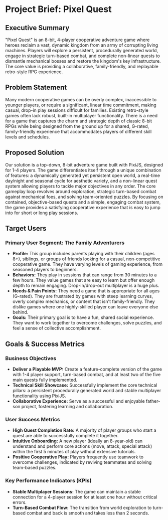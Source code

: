 # **Project Brief: Pixel Quest**

## **Executive Summary**

"Pixel Quest" is an 8-bit, 4-player cooperative adventure game where heroes reclaim a vast, dynamic kingdom from an army of corrupting living machines. Players will explore a persistent, procedurally generated world, engage in strategic turn-based combat, and complete non-linear quests to dismantle mechanical bosses and restore the kingdom's key infrastructure. The core value is providing a collaborative, family-friendly, and replayable retro-style RPG experience.

## **Problem Statement**

Many modern cooperative games can be overly complex, inaccessible to younger players, or require a significant, linear time commitment, making casual, drop-in play sessions difficult for families. Existing retro-style games often lack robust, built-in multiplayer functionality. There is a need for a game that captures the charm and strategic depth of classic 8-bit RPGs while being designed from the ground up for a shared, G-rated, family-friendly experience that accommodates players of different skill levels and schedules.

## **Proposed Solution**

Our solution is a top-down, 8-bit adventure game built with PixiJS, designed for 1-4 players. The game differentiates itself through a unique combination of features: a dynamically generated yet persistent open world, a real-time day/night and seasonal cycle for aesthetic variety, and a non-linear quest system allowing players to tackle major objectives in any order. The core gameplay loop revolves around exploration, strategic turn-based combat against mechanical foes, and solving team-oriented puzzles. By focusing on contained, objective-based quests and a simple, engaging combat system, the game provides a satisfying cooperative experience that is easy to jump into for short or long play sessions.

## **Target Users**

### **Primary User Segment: The Family Adventurers**

* **Profile:** This group includes parents playing with their children (ages 8+), siblings, or groups of friends looking for a casual, non-competitive cooperative game. They have varying levels of gaming experience, from seasoned players to beginners.  
* **Behaviors:** They play in sessions that can range from 30 minutes to a few hours. They value games that are easy to learn but offer enough depth to remain engaging. Drop-in/drop-out multiplayer is a huge plus.  
* **Needs & Pain Points:** They need a game that is appropriate for all ages (G-rated). They are frustrated by games with steep learning curves, overly complex mechanics, or content that isn't family-friendly. They dislike games where one highly-skilled player can leave everyone else behind.  
* **Goals:** Their primary goal is to have a fun, shared social experience. They want to work together to overcome challenges, solve puzzles, and feel a sense of collective accomplishment.

## **Goals & Success Metrics**

### **Business Objectives**

* **Deliver a Playable MVP:** Create a feature-complete version of the game with 1-4 player support, turn-based combat, and at least two of the five main quests fully implemented.  
* **Technical Skill Showcase:** Successfully implement the core technical pillars: a persistent procedurally generated world and stable multiplayer functionality using PixiJS.  
* **Collaborative Experience:** Serve as a successful and enjoyable father-son project, fostering learning and collaboration.

### **User Success Metrics**

* **High Quest Completion Rate:** A majority of player groups who start a quest are able to successfully complete it together.  
* **Intuitive Onboarding:** A new player (ideally an 8-year-old) can understand and perform core actions (move, attack, special attack) within the first 5 minutes of play without extensive tutorials.  
* **Positive Cooperative Play:** Players frequently use teamwork to overcome challenges, indicated by reviving teammates and solving team-based puzzles.

### **Key Performance Indicators (KPIs)**

* **Stable Multiplayer Sessions:** The game can maintain a stable connection for a 4-player session for at least one hour without critical errors.  
* **Turn-Based Combat Flow:** The transition from world exploration to turn-based combat and back is smooth and takes less than 2 seconds.